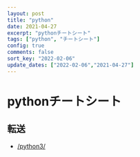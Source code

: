 ```yaml
---
layout: post
title: "python"
date: 2021-04-27
excerpt: "pythonチートシート"
tags: ["python", "チートシート"]
config: true
comments: false
sort_key: "2022-02-06"
update_dates: ["2022-02-06","2021-04-27"]
---
```


# pythonチートシート

## 転送
 - [/python3/](/python3/)
